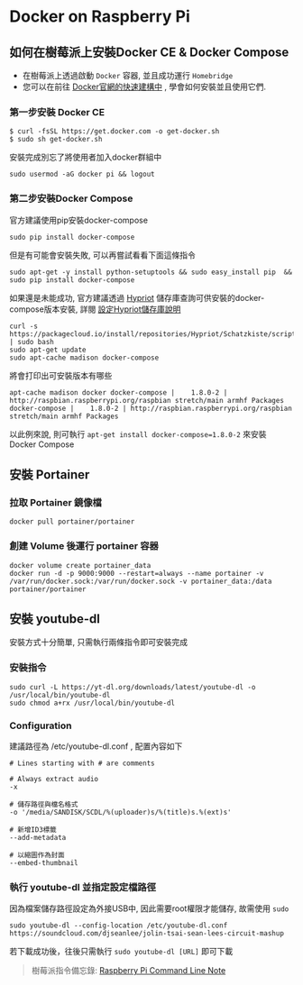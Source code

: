 ---
---
# Docker on Raspberry Pi

## 如何在樹莓派上安裝Docker CE & Docker Compose

- 在樹莓派上透過啟動 `Docker` 容器, 並且成功運行 `Homebridge`
- 您可以在前往 [Docker官網的快速建構中][docker-ce-rasbian-link] , 學會如何安裝並且使用它們.

### 第一步安裝 Docker CE

```
$ curl -fsSL https://get.docker.com -o get-docker.sh
$ sudo sh get-docker.sh
```

安裝完成別忘了將使用者加入docker群組中

```
sudo usermod -aG docker pi && logout
```

### 第二步安裝Docker Compose

官方建議使用pip安裝docker-compose

```
sudo pip install docker-compose
```

但是有可能會安裝失敗, 可以再嘗試看看下面這條指令

```
sudo apt-get -y install python-setuptools && sudo easy_install pip  && sudo pip install docker-compose
```

如果還是未能成功, 官方建議透過 [Hypriot][hypriot-link] 儲存庫查詢可供安裝的docker-compose版本安裝, 詳閱 [設定Hypriot儲存庫說明][hypriot-instructions-link]

```
curl -s https://packagecloud.io/install/repositories/Hypriot/Schatzkiste/script.deb.sh | sudo bash
sudo apt-get update
sudo apt-cache madison docker-compose
```

將會打印出可安裝版本有哪些

```
apt-cache madison docker docker-compose |    1.8.0-2 | http://raspbian.raspberrypi.org/raspbian stretch/main armhf Packages docker-compose |    1.8.0-2 | http://raspbian.raspberrypi.org/raspbian stretch/main armhf Packages
```

以此例來說, 則可執行 ```apt-get install docker-compose=1.8.0-2``` 來安裝 Docker Compose

## 安裝 Portainer

### 拉取 Portainer 鏡像檔

```
docker pull portainer/portainer
```

### 創建 Volume 後運行 portainer 容器

```
docker volume create portainer_data
docker run -d -p 9000:9000 --restart=always --name portainer -v /var/run/docker.sock:/var/run/docker.sock -v portainer_data:/data portainer/portainer
```

## 安裝 youtube-dl

安裝方式十分簡單, 只需執行兩條指令即可安裝完成

### 安裝指令

```
sudo curl -L https://yt-dl.org/downloads/latest/youtube-dl -o /usr/local/bin/youtube-dl
sudo chmod a+rx /usr/local/bin/youtube-dl
```

### Configuration

建議路徑為 /etc/youtube-dl.conf , 配置內容如下

```
# Lines starting with # are comments

# Always extract audio
-x

# 儲存路徑與檔名格式
-o '/media/SANDISK/SCDL/%(uploader)s/%(title)s.%(ext)s'

# 新增ID3標籤 
--add-metadata

# 以縮圖作為封面
--embed-thumbnail
```

### 執行 youtube-dl 並指定設定檔路徑

因為檔案儲存路徑設定為外接USB中, 因此需要root權限才能儲存, 故需使用 `sudo`

```
sudo youtube-dl --config-location /etc/youtube-dl.conf https://soundcloud.com/djseanlee/jolin-tsai-sean-lees-circuit-mashup
```

若下載成功後，往後只需執行 `sudo youtube-dl [URL]` 即可下載


> 樹莓派指令備忘錄: [Raspberry Pi Command Line Note][rpi-link]



[rpi-link]: pages/rpi-cli.md
[docker-ce-rasbian-link]: https://docs.docker.com/install/linux/docker-ce/debian/#install-using-the-convenience-script
[docker-compose-link]: https://docs.docker.com/compose/
[docker-homebridge-link]: https://github.com/oznu/docker-homebridge
[docker-homebridge-wiki]: https://github.com/oznu/docker-homebridge/wiki/Homebridge-on-Raspberry-Pi
[install-hassio-link]: install_hassio.md
[hypriot-link]: https://hypriot.com/
[hypriot-instructions-link]: https://blog.hypriot.com/post/your-number-one-source-for-docker-on-arm/
